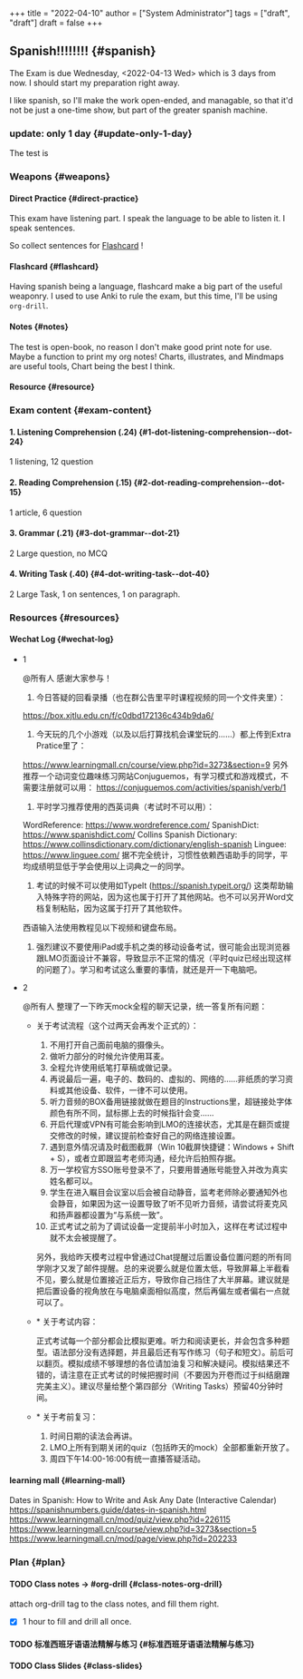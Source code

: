 +++
title = "2022-04-10"
author = ["System Administrator"]
tags = ["draft", "draft"]
draft = false
+++

## Spanish!!!!!!!! {#spanish}

The Exam is due Wednesday, <span class="timestamp-wrapper"><span class="timestamp">&lt;2022-04-13 Wed&gt; </span></span> which is 3 days from now.
I should start my preparation right away.

I like spanish, so I'll make the work open-ended, and managable, so that it'd not be just a one-time show, but part of the greater spanish machine.


### update: only 1 day {#update-only-1-day}

The test is


### Weapons {#weapons}


#### Direct Practice {#direct-practice}

This exam have listening part. I speak the language to be able to listen it. I speak sentences.

So collect sentences for [Flashcard](#flashcard) !


#### Flashcard {#flashcard}

Having spanish being a language, flashcard make a big part of the useful weaponry.
I used to use Anki to rule the exam, but this time, I'll be using `org-drill`.


#### Notes {#notes}

The test is open-book, no reason I don't make good print note for use.
Maybe a function to print my org notes!
Charts, illustrates, and Mindmaps are useful tools, Chart being the best I think.


#### Resource {#resource}


### Exam content {#exam-content}


#### 1. Listening Comprehension (.24) {#1-dot-listening-comprehension--dot-24}

1 listening, 12 question


#### 2. Reading Comprehension (.15) {#2-dot-reading-comprehension--dot-15}

1 article, 6 question


#### 3. Grammar (.21) {#3-dot-grammar--dot-21}

2 Large question, no MCQ


#### 4. Writing Task (.40) {#4-dot-writing-task--dot-40}

2 Large Task, 1 on sentences, 1 on paragraph.


### Resources {#resources}


#### Wechat Log {#wechat-log}

<!--list-separator-->

-  1

    @所有人 感谢大家参与！

    1.  今日答疑的回看录播（也在群公告里平时课程视频的同一个文件夹里）：

    <https://box.xjtlu.edu.cn/f/c0dbd172136c434b9da6/>

    1.  今天玩的几个小游戏（以及以后打算找机会课堂玩的……）都上传到Extra Pratice里了：

    <https://www.learningmall.cn/course/view.php?id=3273&section=9>
    另外推荐一个动词变位趣味练习网站Conjuguemos，有学习模式和游戏模式，不需要注册就可以用：
    <https://conjuguemos.com/activities/spanish/verb/1>

    1.  平时学习推荐使用的西英词典（考试时不可以用）：

    WordReference: <https://www.wordreference.com/>
    SpanishDict: <https://www.spanishdict.com/>
    Collins Spanish Dictionary: <https://www.collinsdictionary.com/dictionary/english-spanish>
    Linguee: <https://www.linguee.com/>
    据不完全统计，习惯性依赖西语助手的同学，平均成绩明显低于学会使用以上词典之一的同学。

    1.  考试的时候不可以使用如TypeIt (<https://spanish.typeit.org/>) 这类帮助输入特殊字符的网站，因为这也属于打开了其他网站。也不可以另开Word文档复制粘贴，因为这属于打开了其他软件。

    西语输入法使用教程见以下视频和键盘布局。

    1.  强烈建议不要使用iPad或手机之类的移动设备考试，很可能会出现浏览器跟LMO页面设计不兼容，导致显示不正常的情况（平时quiz已经出现这样的问题了）。学习和考试这么重要的事情，就还是开一下电脑吧。

<!--list-separator-->

-  2

    @所有人  整理了一下昨天mock全程的聊天记录，统一答复所有问题：

    <!--list-separator-->

    -  关于考试流程（这个过两天会再发个正式的）：

        1.  不用打开自己面前电脑的摄像头。
        2.  做听力部分的时候允许使用耳麦。
        3.  全程允许使用纸笔打草稿或做记录。
        4.  再说最后一遍，电子的、数码的、虚拟的、网络的……非纸质的学习资料或其他设备、软件，一律不可以使用。
        5.  听力音频的BOX备用链接就做在题目的Instructions里，超链接处字体颜色有所不同，鼠标挪上去的时候指针会变……
        6.  开启代理或VPN有可能会影响到LMO的连接状态，尤其是在翻页或提交修改的时候，建议提前检查好自己的网络连接设置。
        7.  遇到意外情况请及时截图截屏（Win 10截屏快捷键：Windows + Shift + S），或者立即跟监考老师沟通，经允许后拍照存据。
        8.  万一学校官方SSO账号登录不了，只要用普通账号能登入并改为真实姓名都可以。
        9.  学生在进入瞩目会议室以后会被自动静音，监考老师除必要通知外也会静音，如果因为这一设置导致了听不见听力音频，请尝试将麦克风和扬声器都设置为“与系统一致”。
        10. 正式考试之前为了调试设备一定提前半小时加入，这样在考试过程中就不太会被提醒了。

        另外，我给昨天模考过程中曾通过Chat提醒过后置设备位置问题的所有同学刚才又发了邮件提醒。总的来说要么就是位置太低，导致屏幕上半截看不见，要么就是位置接近正后方，导致你自己挡住了大半屏幕。建议就是把后置设备的视角放在与电脑桌面相似高度，然后再偏左或者偏右一点就可以了。

    <!--list-separator-->

    -  \* 关于考试内容：

        正式考试每一个部分都会比模拟更难。听力和阅读更长，并会包含多种题型。语法部分没有选择题，并且最后还有写作练习（句子和短文）。前后可以翻页。模拟成绩不够理想的各位请加油复习和解决疑问。模拟结果还不错的，请注意在正式考试的时候把握时间（不要因为开卷而过于纠结磨蹭完美主义）。建议尽量给整个第四部分（Writing Tasks）预留40分钟时间。

    <!--list-separator-->

    -  \* 关于考前复习：

        1.  时间日期的读法会再讲。
        2.  LMO上所有到期关闭的quiz（包括昨天的mock）全部都重新开放了。
        3.  周四下午14:00-16:00有统一直播答疑活动。


#### learning mall {#learning-mall}

Dates in Spanish: How to Write and Ask Any Date (Interactive Calendar) <https://spanishnumbers.guide/dates-in-spanish.html>
<https://www.learningmall.cn/mod/quiz/view.php?id=226115>
<https://www.learningmall.cn/course/view.php?id=3273&section=5>
<https://www.learningmall.cn/mod/page/view.php?id=202233>


### Plan {#plan}


#### <span class="org-todo todo TODO">TODO</span> Class notes -&gt; #org-drill {#class-notes-org-drill}

attach org-drill tag to the class notes, and fill them right.

-   [X] 1 hour to fill and drill all once.


#### <span class="org-todo todo TODO">TODO</span> 标准西班牙语语法精解与练习 {#标准西班牙语语法精解与练习}


#### <span class="org-todo todo TODO">TODO</span> Class Slides {#class-slides}